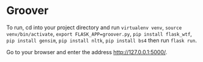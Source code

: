 # Groover

To run, cd into your project directory and 
run `virtualenv venv`, `source venv/bin/activate`, `export FLASK_APP=groover.py`, `pip install flask_wtf`, `pip install gensim`, `pip install nltk`, `pip install bs4`
then run `flask run`.

Go to your browser and enter the address http://127.0.0.1:5000/. 
